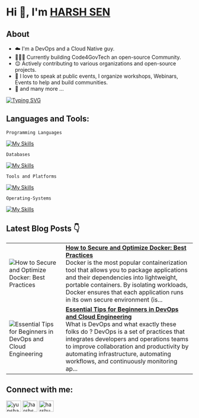 # Hi 👋, I'm <a href="https://bento.me/harshsen"> HARSH SEN <a></a>

## About
- ☁️ I'm a DevOps and a Cloud Native guy.
- 🧑‍🤝‍🧑 Currently building Code4GovTech an open-source Community.
- 😌 Actively contributing to various organizations and open-source projects. 
- 🤩 I love to speak at public events, I organize workshops, Webinars, Events to help and build communities.
- 🤝 and many more ...

[![Typing SVG](https://readme-typing-svg.demolab.com?font=Montserrat&weight=500&size=35&pause=1000&color=F76B32&width=600&left=true&vCenter=true&random=false&width=450&&lines=DevRel;DevOps;MLOps)](https://git.io/typing-svg)

<!-- Languages and tools skills -->
## Languages and Tools:

```Programming Languages```

[![My Skills](https://skillicons.dev/icons?i=js,py,go&theme=light)](https://skillicons.dev)

```Databases```

[![My Skills](https://skillicons.dev/icons?i=mysql,mongodb,postgres&theme=light)](https://skillicons.dev)

```Tools and Platforms```

[![My Skills](https://skillicons.dev/icons?i=aws,azure,docker,kubernetes,git,github,terraform,githubactions,gitlab,bash,jenkins,nginx&theme=light)](https://skillicons.dev)

```Operating-Systems```

[![My Skills](https://skillicons.dev/icons?i=windows,apple,linux,ubuntu&theme=light)](https://skillicons.dev)

## Latest Blog Posts 👇

<!-- HASHNODE_BLOG:START -->
<table><tr><td><img src="https://cdn.hashnode.com/res/hashnode/image/upload/v1754333734643/38bc99b6-da37-4717-a716-25db5c71fc9b.png" alt="How to Secure and Optimize Docker: Best Practices"></td><td><a href="https://harshsen.me/how-to-secure-and-optimize-docker-best-practices"><strong>How to Secure and Optimize Docker: Best Practices</strong></a><br>Docker is the most popular containerization tool that allows you to package applications and their dependencies into lightweight, portable containers. By isolating workloads, Docker ensures that each application runs in its own secure environment (is...</td></tr><tr><td><img src="https://cdn.hashnode.com/res/hashnode/image/upload/v1747325158762/3f51d762-20a2-42bb-980f-6bcb2637feff.png" alt="Essential Tips for Beginners in DevOps and Cloud Engineering"></td><td><a href="https://harshsen.me/essential-tips-for-beginners-in-devops-and-cloud-engineering"><strong>Essential Tips for Beginners in DevOps and Cloud Engineering</strong></a><br>What is DevOps and what exactly these folks do ?
DevOps is a set of practices that integrates developers and operations teams to improve collaboration and productivity by automating infrastructure, automating workflows, and continuously monitoring ap...</td></tr></table>
<!-- HASHNODE_BLOG:END -->

## Connect with me:
<p align="left">
<a href="https://twitter.com/yupsharsh" target="blank"><img align="center" src="https://raw.githubusercontent.com/rahuldkjain/github-profile-readme-generator/master/src/images/icons/Social/twitter.svg" alt="yupsharsh" height="30" width="40" /></a>
<a href="https://linkedin.com/in/harshsen" target="blank"><img align="center" src="https://raw.githubusercontent.com/rahuldkjain/github-profile-readme-generator/master/src/images/icons/Social/linked-in-alt.svg" alt="harshsen" height="30" width="40" /></a>
<a href="https://discord.gg/harshu3261" target="blank"><img align="center" src="https://raw.githubusercontent.com/rahuldkjain/github-profile-readme-generator/master/src/images/icons/Social/discord.svg" alt="harshu3261" height="30" width="40" /></a>
</p>
